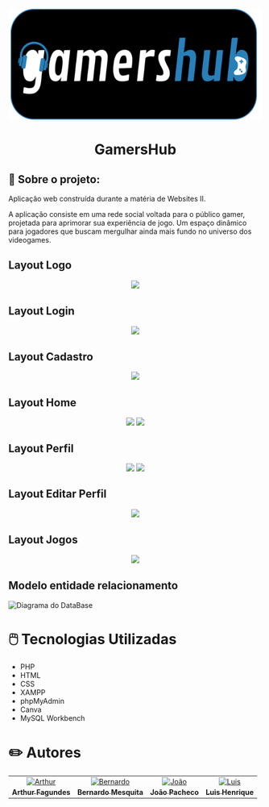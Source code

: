 <p align="center">
  <a href="https://discord.gg/fCtF7Q7zpP">
    <img src="./img/logo.png" height="220">
  </a>
</p>

<h1 align="center">
GamersHub
</h1>

## 📖 Sobre o projeto:

Aplicação web construída durante a matéria de Websites II.

A aplicação consiste em uma rede social voltada para o público gamer, projetada para aprimorar sua experiência de jogo. Um espaço dinâmico para jogadores que buscam mergulhar ainda mais fundo no universo dos videogames.

## Layout Logo
<p align="center">
<img src="https://github.com/arthurfagundes/gamershub/assets/64553764/3d8e5a09-302a-4551-beaf-07ca3056d019" height="220">
</p>

## Layout Login
<p align="center">
<img src="https://github.com/arthurfagundes/gamershub/assets/64553764/229fa9d5-32fa-414d-9400-d35aac322b88">
</p>

## Layout Cadastro
<p align="center">
<img src="https://github.com/arthurfagundes/gamershub/assets/64553764/c88b4022-c2a8-435a-b3a0-e9f9af1497f6">
</p>

## Layout Home
<p align="center">
<img src="https://github.com/arthurfagundes/gamershub/assets/64553764/b51f51ae-de37-469e-8fe7-01b850afbbc3">
<img src="https://github.com/arthurfagundes/gamershub/assets/64553764/f08536ac-299f-4b5f-b286-d6997327a4aa">
</p>

## Layout Perfil
<p align="center">
<img src="https://github.com/arthurfagundes/gamershub/assets/64553764/8ca4cb84-5dc5-420a-a7b6-f1178460c8bf">
<img src="https://github.com/arthurfagundes/gamershub/assets/64553764/e99cf1a3-55b2-444a-b721-a6bc28be04e7"
</p>

## Layout Editar Perfil
<p align="center">
<img src="https://github.com/arthurfagundes/gamershub/assets/64553764/f9e18fbf-e912-464a-a6ed-87a102f53743">
</p>

## Layout Jogos

<p align="center">
<img src="https://github.com/arthurfagundes/gamershub/assets/64553764/982b11bf-d64f-4e0c-8e53-3e0e28274d68">
</p>

## Modelo entidade relacionamento
![Diagrama do DataBase](https://github.com/arthurfagundes/gamershub/assets/64553764/6ad248e6-3a80-4e28-b863-651c4d849811)

# 🖱️ Tecnologias Utilizadas
- PHP
- HTML
- CSS
- XAMPP
- phpMyAdmin
- Canva
- MySQL Workbench

# ✏️ Autores


<table>
<tr>
    <td align="center" style="word-wrap: break-word; width: 150.0; height: 150.0">
        <a href=https://github.com/arthurfagundes>
            <img src=https://avatars.githubusercontent.com/u/64553764?v=4 width="100;"  alt=Arthur Fagundes/>
            <br />
            <sub style="font-size:14px; text-decoration: none"><b>Arthur Fagundes</b></sub>
        </a>
    </td>
    <td align="center" style="word-wrap: break-word; width: 150.0; height: 150.0">
        <a href=https://github.com/BeeMesquitaa>
            <img src=https://avatars.githubusercontent.com/u/121141327?v=4 width="100;"  alt=Bernardo Mesquita/>
            <br />
            <sub style="font-size:14px; text-decoration: none"><b>Bernardo Mesquita</b></sub>
        </a>
    </td>
    <td align="center" style="word-wrap: break-word; width: 150.0; height: 150.0">
        <a href=https://github.com/joaopacheco200>
            <img src=https://avatars.githubusercontent.com/u/83031001?v=4 width="100;"  alt=João Pacheco/>
            <br />
            <sub style="font-size:14px; text-decoration: none"><b>João Pacheco</b></sub>
        </a>
    </td>
    <td align="center" style="word-wrap: break-word; width: 150.0; height: 150.0">
        <a href=https://github.com/LuisiTxrror>
            <img src=https://avatars.githubusercontent.com/u/127360853?v=4 width="100;"  alt=Luis Henrique />
            <br />
            <sub style="font-size:14px; text-decoration: none"><b>Luis Henrique</b></sub>
        </a>
    </td>


